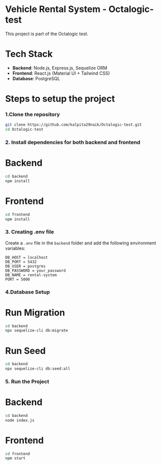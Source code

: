 # Vehicle Rental System - Octalogic-test

This project is part of the Octalogic test.

# Tech Stack

- **Backend**: Node.js, Express.js, Sequelize ORM
- **Frontend**: React.js (Material UI + Tailwind CSS)
- **Database**: PostgreSQL

# Steps to setup the project

### 1.Clone the repository

```bash
git clone https://github.com/kalpita29naik/Octalogic-test.git
cd Octalogic-test
```

### 2. Install dependencies for both backend and frontend

# Backend

```bash
cd backend
npm install
```

# Frontend

```bash
cd frontend
npm install
```

### 3. Creating .env file

Create a `.env` file in the `backend` folder and add the following environment variables:

```env
DB_HOST = localhost
DB_PORT = 5432
DB_USER = postgres
DB_PASSWORD = your_password
DB_NAME = rental-system
PORT = 5000
```

### 4.Database Setup

# Run Migration

```bash
cd backend
npx sequelize-cli db:migrate
```

# Run Seed

```bash
cd backend
npx sequelize-cli db:seed:all
```

### 5. Run the Project

# Backend

```bash
cd backend
node index.js
```

# Frontend

```bash
cd frontend
npm start
```
